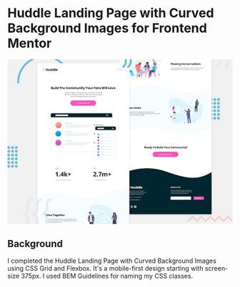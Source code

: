 # Huddle Landing Page with Curved Background Images for Frontend Mentor

![Design Preview for Huddle Landing Page with Curved Background Challenge from Frontend Mentor](./design/desktop-preview.jpg) 

## Background
I completed the Huddle Landing Page with Curved Background Images using CSS Grid and Flexbox. It's a mobile-first design starting with screen-size 375px. I used BEM Guidelines for naming my CSS classes. 

